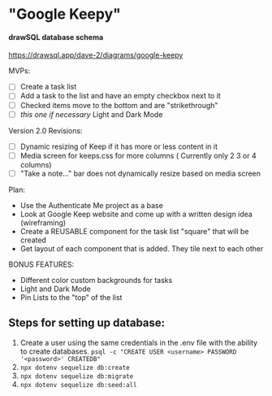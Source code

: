 # "Google Keepy"

#### drawSQL database schema

https://drawsql.app/dave-2/diagrams/google-keepy

MVPs:

- [ ] Create a task list
- [ ] Add a task to the list and have an empty checkbox next to it
- [ ] Checked items move to the bottom and are "strikethrough"
- [ ] _this one if necessary_ Light and Dark Mode

Version 2.0 Revisions:

- [ ] Dynamic resizing of Keep if it has more or less content in it
- [ ] Media screen for keeps.css for more columns ( Currently only 2 3 or 4 columns)
- [ ] "Take a note..." bar does not dynamically resize based on media screen

Plan:

- Use the Authenticate Me project as a base
- Look at Google Keep website and come up with a written design idea (wireframing)
- Create a REUSABLE component for the task list "square" that will be created
- Get layout of each component that is added. They tile next to each other

BONUS FEATURES:

- Different color custom backgrounds for tasks
- Light and Dark Mode
- Pin Lists to the "top" of the list

## Steps for setting up database:

1. Create a user using the same credentials in the .env file with the ability to create databases. `psql -c "CREATE USER <username> PASSWORD '<password>' CREATEDB"`
2. `npx dotenv sequelize db:create`
3. `npx dotenv sequelize db:migrate`
4. `npx dotenv sequelize db:seed:all`

